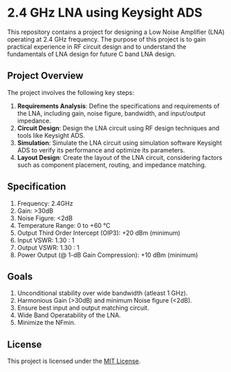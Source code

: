 # 2.4 GHz LNA using Keysight ADS

This repository contains a project for designing a Low Noise Amplifier (LNA) operating at 2.4 GHz frequency. The purpose of this project is to gain practical experience in RF circuit design and to understand the fundamentals of LNA design for future C band LNA design.

## Project Overview

The project involves the following key steps:
1. **Requirements Analysis**: Define the specifications and requirements of the LNA, including gain, noise figure, bandwidth, and input/output impedance.
2. **Circuit Design**: Design the LNA circuit using RF design techniques and tools like Keysight ADS.
3. **Simulation**: Simulate the LNA circuit using simulation software Keysight ADS to verify its performance and optimize its parameters.
4. **Layout Design**: Create the layout of the LNA circuit, considering factors such as component placement, routing, and impedance matching.

## Specification

1. Frequency: 2.4GHz
2. Gain: >30dB
3. Noise Figure: <2dB
4. Temperature Range: 0 to +60 °C
5. Output Third Order Intercept (OIP3): +20 dBm (minimum)
6. Input VSWR: 1.30 : 1
7. Output VSWR: 1.30 : 1
8. Power Output (@ 1-dB Gain Compression): +10 dBm (minimum)

## Goals
1. Unconditional stability over wide bandwidth (atleast 1 GHz).
2. Harmonious Gain (>30dB) and minimum Noise figure (<2dB).
3. Ensure best input and output matching circuit.
4. Wide Band Operatability of the LNA.
5. Minimize the NFmin.
   
## License

This project is licensed under the [MIT License](LICENSE).
